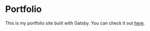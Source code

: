 # Portfolio

This is my portfolio site built with Gatsby. You can check it out <a href="https://nullchar.dev" rel="noopener" target="_blank">here</a>.
